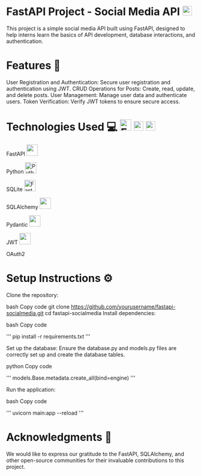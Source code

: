 # FastAPI Project - Social Media API <img src="https://fastapi.tiangolo.com/img/icon-white.svg" height="25px" width="25px">

This project is a simple social media API built using FastAPI, designed to help interns learn the basics of API development, database interactions, and authentication.


# Features 🚀

User Registration and Authentication: Secure user registration and authentication using JWT.
CRUD Operations for Posts: Create, read, update, and delete posts.
User Management: Manage user data and authenticate users.
Token Verification: Verify JWT tokens to ensure secure access.
# Technologies Used 💻 <img src="https://fastapi.tiangolo.com/img/icon-white.svg" alt="FastAPI Logo" height="30px"> <img src="https://www.python.org/static/community_logos/python-logo-master-v3-TM-flattened.png" alt="Python Logo" height="25px" width="25px"> <img src="https://upload.wikimedia.org/wikipedia/commons/9/97/Sqlite-square-icon.svg" alt="SQLite Logo" width="25px" height="25px">

FastAPI  <img src="https://icon.icepanel.io/Technology/svg/FastAPI.svg" height="30px">

Python  <img src="https://upload.wikimedia.org/wikipedia/commons/c/c3/Python-logo-notext.svg" alt="Python Logo" height="30px">

SQLite <img src="https://fastapi.tiangolo.com/img/icon-white.svg" alt="FastAPI Logo" height="30px">

SQLAlchemy <img src="https://icon.icepanel.io/Technology/png-shadow-512/SQLAlchemy.png" height="30px">

Pydantic <img src="https://avatars.githubusercontent.com/u/110818415?v=4" height="30px">

JWT <img src="https://user-images.githubusercontent.com/5418178/177059352-fe91dcd5-e17b-4103-88ae-70d6d396cf85.png" height="30px">

OAuth2

# Setup Instructions ⚙️

Clone the repository:

bash
Copy code
git clone https://github.com/yourusername/fastapi-socialmedia.git
cd fastapi-socialmedia
Install dependencies:

bash
Copy code

'''
pip install -r requirements.txt
'''

Set up the database:
Ensure the database.py and models.py files are correctly set up and create the database tables.

python
Copy code

'''
models.Base.metadata.create_all(bind=engine)
'''

Run the application:

bash
Copy code

'''
uvicorn main:app --reload
'''

# Acknowledgments 🙏
We would like to express our gratitude to the FastAPI, SQLAlchemy, and other open-source communities for their invaluable contributions to this project.
